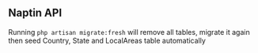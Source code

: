 ## Naptin API

Running `php artisan migrate:fresh` will remove all tables, migrate it again then seed Country, State and LocalAreas table automatically
